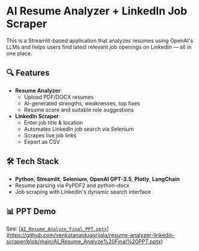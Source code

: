 # AI Resume Analyzer + LinkedIn Job Scraper

This is a Streamlit-based application that analyzes resumes using OpenAI's LLMs and helps users find latest relevant job openings on LinkedIn — all in one place.

## 🔍 Features

- **Resume Analyzer**: 
  - Upload PDF/DOCX resumes
  - AI-generated strengths, weaknesses, top fixes
  - Resume score and suitable role suggestions
- **LinkedIn Scraper**:
  - Enter job title & location
  - Automates LinkedIn job search via Selenium
  - Scrapes live job links
  - Export as CSV

## 🛠️ Tech Stack

- **Python**, **Streamlit**, **Selenium**, **OpenAI GPT-3.5**, **Plotly**, **LangChain**
- Resume parsing via PyPDF2 and python-docx
- Job scraping with LinkedIn's dynamic search interface

## 📊 PPT Demo

See: [[`AI_Resume_Analyze_Final_PPT.pptx`](./AI_Resume_Analyze_Final_PPT.pptx)](https://github.com/venkatanaidugorijala/resume-analyzer-linkedin-scraper/blob/main/AI_Resume_Analyze%20Final%20PPT.pptx)
